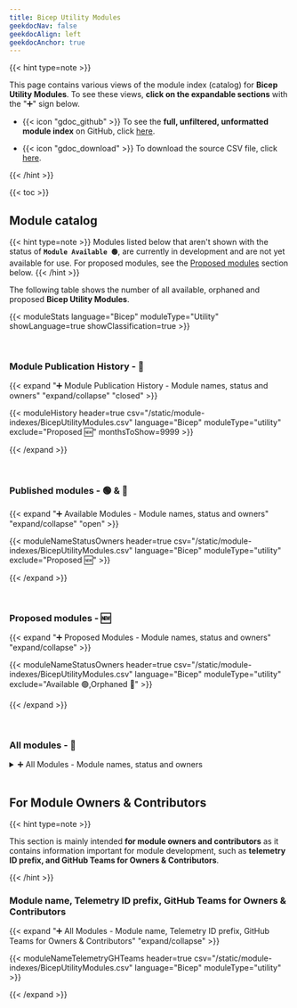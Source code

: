 ```yaml
---
title: Bicep Utility Modules
geekdocNav: false
geekdocAlign: left
geekdocAnchor: true
---
```


<!-- {{< csvUpdated csv="/static/module-indexes/BicepUtilityModules.csv" >}} -->

<!-- {{< hint type=tip >}}

**Use the breadcrumb menu** above to navigate back to the main page!

{{< /hint >}} -->

{{< hint type=note >}}

This page contains various views of the module index (catalog) for **Bicep Utility Modules**. To see these views, **click on the expandable sections** with the "➕" sign below.

- {{< icon "gdoc_github" >}} To see the **full, unfiltered, unformatted module index** on GitHub, click [here](https://github.com/Azure/Azure-Verified-Modules/blob/main/docs/static/module-indexes/BicepUtilityModules.csv).

- {{< icon "gdoc_download" >}} To download the source CSV file, click [here](/Azure-Verified-Modules/module-indexes/BicepUtilityModules.csv).

{{< /hint >}}

{{< toc >}}

## Module catalog

{{< hint type=note >}}
Modules listed below that aren't shown with the status of **`Module Available 🟢`**, are currently in development and are not yet available for use. For proposed modules, see the [Proposed modules](/Azure-Verified-Modules/indexes/bicep/bicep-utility-modules/#proposed-modules---) section below.
{{< /hint >}}

The following table shows the number of all available, orphaned and proposed **Bicep Utility Modules**.

{{< moduleStats language="Bicep" moduleType="Utility" showLanguage=true showClassification=true >}}

<br>

### Module Publication History - 📅

{{< expand "➕ Module Publication History - Module names, status and owners" "expand/collapse" "closed" >}}

{{< moduleHistory header=true csv="/static/module-indexes/BicepUtilityModules.csv" language="Bicep" moduleType="utility" exclude="Proposed :new:" monthsToShow=9999 >}}

{{< /expand >}}

<br>

### Published modules - 🟢 & 👀

{{< expand "➕ Available Modules - Module names, status and owners" "expand/collapse" "open" >}}

{{< moduleNameStatusOwners header=true csv="/static/module-indexes/BicepUtilityModules.csv" language="Bicep" moduleType="utility" exclude="Proposed :new:" >}}

{{< /expand >}}

<br>

### Proposed modules - 🆕

{{< expand "➕ Proposed Modules - Module names, status and owners" "expand/collapse" >}}

{{< moduleNameStatusOwners header=true csv="/static/module-indexes/BicepUtilityModules.csv" language="Bicep" moduleType="utility" exclude="Available :green_circle:,Orphaned :eyes:" >}}

{{< /expand >}}

<br>

### All modules - 📇

<details>
  <summary>➕ All Modules - Module names, status and owners</summary>
{{< moduleNameStatusOwners header=true csv="/static/module-indexes/BicepUtilityModules.csv" language="Bicep" moduleType="utility" >}}
</details>

<br>

## For Module Owners & Contributors

{{< hint type=note >}}

This section is mainly intended **for module owners and contributors** as it contains information important for module development, such as **telemetry ID prefix, and GitHub Teams for Owners & Contributors**.

{{< /hint >}}

### Module name, Telemetry ID prefix, GitHub Teams for Owners & Contributors

{{< expand "➕ All Modules - Module name, Telemetry ID prefix, GitHub Teams for Owners & Contributors" "expand/collapse" >}}

{{< moduleNameTelemetryGHTeams header=true csv="/static/module-indexes/BicepUtilityModules.csv" language="Bicep" moduleType="utility" >}}

{{< /expand >}}
